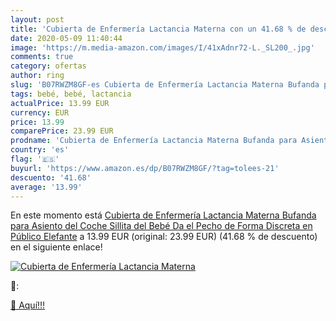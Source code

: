 ```yaml
---
layout: post
title: 'Cubierta de Enfermería Lactancia Materna con un 41.68 % de descuento'
date: 2020-05-09 11:40:44
image: 'https://m.media-amazon.com/images/I/41xAdnr72-L._SL200_.jpg'
comments: true
category: ofertas
author: ring
slug: 'B07RWZM8GF-es Cubierta de Enfermería Lactancia Materna Bufanda para...'
tags: bebé, bebé, lactancia
actualPrice: 13.99 EUR
currency: EUR
price: 13.99
comparePrice: 23.99 EUR
prodname: 'Cubierta de Enfermería Lactancia Materna Bufanda para Asiento del Coche Sillita del Bebé Da el Pecho de Forma Discreta en Público  Elefante'
country: 'es'
flag: '🇪🇸'
buyurl: 'https://www.amazon.es/dp/B07RWZM8GF/?tag=tolees-21'
descuento: '41.68'
average: '13.99'
---
```


En este momento está [Cubierta de Enfermería Lactancia Materna Bufanda para Asiento del Coche Sillita del Bebé Da el Pecho de Forma Discreta en Público  Elefante](https://www.amazon.es/dp/B07RWZM8GF/?tag=tolees-21) a 13.99 EUR (original: 23.99 EUR) (41.68 %  de descuento) en el siguiente enlace!

[![Cubierta de Enfermería Lactancia Materna](https://m.media-amazon.com/images/I/41xAdnr72-L._SL200_.jpg)](https://www.amazon.es/dp/B07RWZM8GF/?tag=tolees-21)

🔎:


[🛒 Aquí!!!](https://www.amazon.es/dp/B07RWZM8GF/?tag=tolees-21)
